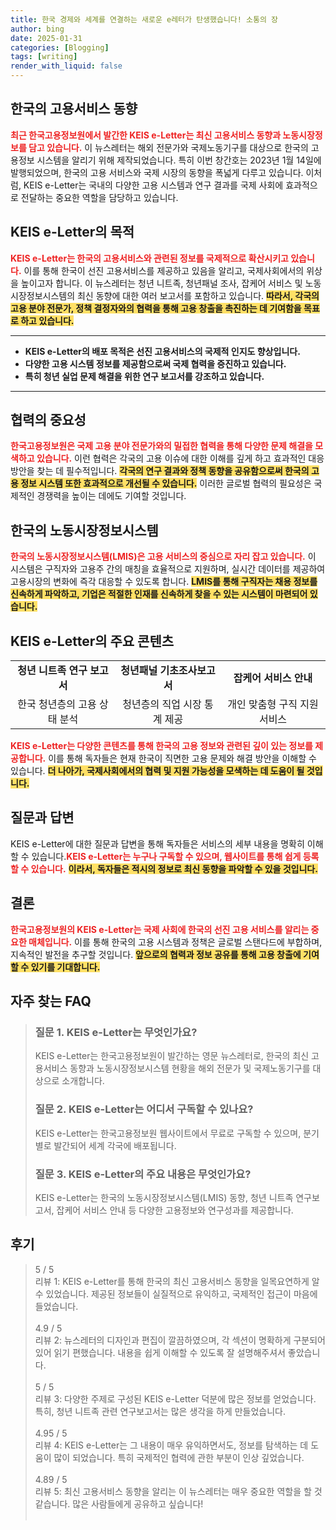 ```yaml
---
title: 한국 경제와 세계를 연결하는 새로운 e레터가 탄생했습니다! 소통의 장
author: bing
date: 2025-01-31
categories: [Blogging]
tags: [writing]
render_with_liquid: false
---
```



<h2 id='한국의 고용서비스 동향'>한국의 고용서비스 동향</h2>

<p><b><span style="color: #ee2323;">최근 한국고용정보원에서 발간한 KEIS e-Letter는 최신 고용서비스 동향과 노동시장정보를 담고 있습니다.</span></b> 이 뉴스레터는 해외 전문가와 국제노동기구를 대상으로 한국의 고용정보 시스템을 알리기 위해 제작되었습니다. 특히 이번 창간호는 2023년 1월 14일에 발행되었으며, 한국의 고용 서비스와 국제 시장의 동향을 폭넓게 다루고 있습니다. 이처럼, KEIS e-Letter는 국내의 다양한 고용 시스템과 연구 결과를 국제 사회에 효과적으로 전달하는 중요한 역할을 담당하고 있습니다.</p>

<h2 id='KEIS e-Letter의 목적'>KEIS e-Letter의 목적</h2>

<p><b><span style="color: #ee2323;">KEIS e-Letter는 한국의 고용서비스와 관련된 정보를 국제적으로 확산시키고 있습니다.</span></b> 이를 통해 한국이 선진 고용서비스를 제공하고 있음을 알리고, 국제사회에서의 위상을 높이고자 합니다. 이 뉴스레터는 청년 니트족, 청년패널 조사, 잡케어 서비스 및 노동시장정보시스템의 최신 동향에 대한 여러 보고서를 포함하고 있습니다. <b><span style="background-color: #ffe066;">따라서, 각국의 고용 분야 전문가, 정책 결정자와의 협력을 통해 고용 창출을 촉진하는 데 기여함을 목표로 하고 있습니다.</span></b></p>

<hr />

<ul>
    <li><b>KEIS e-Letter의 배포 목적은 선진 고용서비스의 국제적 인지도 향상입니다.</b></li>
    <li><b>다양한 고용 시스템 정보를 제공함으로써 국제 협력을 증진하고 있습니다.</b></li>
    <li><b>특히 청년 실업 문제 해결을 위한 연구 보고서를 강조하고 있습니다.</b></li>
</ul>

<hr />

<h2 id='협력의 중요성'>협력의 중요성</h2>

<p><b><span style="color: #ee2323;">한국고용정보원은 국제 고용 분야 전문가와의 밀접한 협력을 통해 다양한 문제 해결을 모색하고 있습니다.</span></b> 이런 협력은 각국의 고용 이슈에 대한 이해를 깊게 하고 효과적인 대응 방안을 찾는 데 필수적입니다. <b><span style="background-color: #ffe066;">각국의 연구 결과와 정책 동향을 공유함으로써 한국의 고용 정보 시스템 또한 효과적으로 개선될 수 있습니다.</span></b> 이러한 글로벌 협력의 필요성은 국제적인 경쟁력을 높이는 데에도 기여할 것입니다.</p>

<h2 id='한국의 노동시장정보시스템'>한국의 노동시장정보시스템</h2>

<p><b><span style="color: #ee2323;">한국의 노동시장정보시스템(LMIS)은 고용 서비스의 중심으로 자리 잡고 있습니다.</span></b> 이 시스템은 구직자와 고용주 간의 매칭을 효율적으로 지원하며, 실시간 데이터를 제공하여 고용시장의 변화에 즉각 대응할 수 있도록 합니다. <b><span style="background-color: #ffe066;">LMIS를 통해 구직자는 채용 정보를 신속하게 파악하고, 기업은 적절한 인재를 신속하게 찾을 수 있는 시스템이 마련되어 있습니다.</span></b></p>

<h2 id='KEIS e-Letter의 주요 콘텐츠'>KEIS e-Letter의 주요 콘텐츠</h2>

<table>
    <tr>
        <td style="text-align: center; height: 17px;"><b>청년 니트족 연구 보고서</b></td>
        <td style="text-align: center; height: 17px;"><b>청년패널 기초조사보고서</b></td>
        <td style="text-align: center; height: 17px;"><b>잡케어 서비스 안내</b></td>
    </tr>
    <tr>
        <td style="text-align: center; height: 17px;">한국 청년층의 고용 상태 분석</td>
        <td style="text-align: center; height: 17px;">청년층의 직업 시장 통계 제공</td>
        <td style="text-align: center; height: 17px;">개인 맞춤형 구직 지원 서비스</td>
    </tr>
</table>

<p><b><span style="color: #ee2323;">KEIS e-Letter는 다양한 콘텐츠를 통해 한국의 고용 정보와 관련된 깊이 있는 정보를 제공합니다.</span></b> 이를 통해 독자들은 현재 한국이 직면한 고용 문제와 해결 방안을 이해할 수 있습니다. <b><span style="background-color: #ffe066;">더 나아가, 국제사회에서의 협력 및 지원 가능성을 모색하는 데 도움이 될 것입니다.</span></b></p>

<h2 id='질문과 답변'>질문과 답변</h2>

<p>KEIS e-Letter에 대한 질문과 답변을 통해 독자들은 서비스의 세부 내용을 명확히 이해할 수 있습니다.<b><span style="color: #ee2323;">KEIS e-Letter는 누구나 구독할 수 있으며, 웹사이트를 통해 쉽게 등록할 수 있습니다.</span></b> <b><span style="background-color: #ffe066;">이라서, 독자들은 적시의 정보로 최신 동향을 파악할 수 있을 것입니다.</span></b></p>

<h2 id='결론'>결론</h2>

<p><b><span style="color: #ee2323;">한국고용정보원의 KEIS e-Letter는 국제 사회에 한국의 선진 고용 서비스를 알리는 중요한 매체입니다.</span></b> 이를 통해 한국의 고용 시스템과 정책은 글로벌 스탠다드에 부합하며, 지속적인 발전을 추구할 것입니다. <b><span style="background-color: #ffe066;">앞으로의 협력과 정보 공유를 통해 고용 창출에 기여할 수 있기를 기대합니다.</span></b></p>


<h2 id='자주_찾는_FAQ'>자주 찾는 FAQ</h2>
<div itemscope="" itemtype="https://schema.org/FAQPage"> 
<blockquote> 
<div itemscope="" itemprop="mainEntity" itemtype="https://schema.org/Question"> 
<h3 itemprop="name">질문 1. KEIS e-Letter는 무엇인가요?</h3> 
<div itemscope="" itemprop="acceptedAnswer" itemtype="https://schema.org/Answer"> 
<span itemprop="text"> 
<p>KEIS e-Letter는 한국고용정보원이 발간하는 영문 뉴스레터로, 한국의 최신 고용서비스 동향과 노동시장정보시스템 현황을 해외 전문가 및 국제노동기구를 대상으로 소개합니다.</p> 
</span> 
</div> 
</div> 

<div itemscope="" itemprop="mainEntity" itemtype="https://schema.org/Question"> 
<h3 itemprop="name">질문 2. KEIS e-Letter는 어디서 구독할 수 있나요?</h3> 
<div itemscope="" itemprop="acceptedAnswer" itemtype="https://schema.org/Answer"> 
<span itemprop="text"> 
<p>KEIS e-Letter는 한국고용정보원 웹사이트에서 무료로 구독할 수 있으며, 분기별로 발간되어 세계 각국에 배포됩니다.</p> 
</span> 
</div> 
</div> 

<div itemscope="" itemprop="mainEntity" itemtype="https://schema.org/Question"> 
<h3 itemprop="name">질문 3. KEIS e-Letter의 주요 내용은 무엇인가요?</h3> 
<div itemscope="" itemprop="acceptedAnswer" itemtype="https://schema.org/Answer"> 
<span itemprop="text"> 
<p>KEIS e-Letter는 한국의 노동시장정보시스템(LMIS) 동향, 청년 니트족 연구보고서, 잡케어 서비스 안내 등 다양한 고용정보와 연구성과를 제공합니다.</p> 
</span> 
</div> 
</div> 
</blockquote> 
</div>
<h2 id='후기'>후기</h2>
<div itemscope itemtype="https://schema.org/Product">
  <blockquote>
  <div itemprop="review" itemscope itemtype="https://schema.org/Review">
      <div itemprop="reviewRating" itemscope itemtype="https://schema.org/Rating"> <span itemprop="ratingValue">5</span> / <span itemprop="bestRating">5</span> </div>
      <span itemprop="reviewBody">리뷰 1: KEIS e-Letter를 통해 한국의 최신 고용서비스 동향을 일목요연하게 알 수 있었습니다. 제공된 정보들이 실질적으로 유익하고, 국제적인 접근이 마음에 들었습니다.</span>
  </div>
  <br>
  <div itemprop="review" itemscope itemtype="https://schema.org/Review">
      <div itemprop="reviewRating" itemscope itemtype="https://schema.org/Rating"> <span itemprop="ratingValue">4.9</span> / <span itemprop="bestRating">5</span> </div>
      <span itemprop="reviewBody">리뷰 2: 뉴스레터의 디자인과 편집이 깔끔하였으며, 각 섹션이 명확하게 구분되어 있어 읽기 편했습니다. 내용을 쉽게 이해할 수 있도록 잘 설명해주셔서 좋았습니다.</span>
  </div>
  <br>
  <div itemprop="review" itemscope itemtype="https://schema.org/Review">
      <div itemprop="reviewRating" itemscope itemtype="https://schema.org/Rating"> <span itemprop="ratingValue">5</span> / <span itemprop="bestRating">5</span> </div>
      <span itemprop="reviewBody">리뷰 3: 다양한 주제로 구성된 KEIS e-Letter 덕분에 많은 정보를 얻었습니다. 특히, 청년 니트족 관련 연구보고서는 많은 생각을 하게 만들었습니다.</span>
  </div>
  <br>
  <div itemprop="review" itemscope itemtype="https://schema.org/Review">
      <div itemprop="reviewRating" itemscope itemtype="https://schema.org/Rating"> <span itemprop="ratingValue">4.95</span> / <span itemprop="bestRating">5</span> </div>
      <span itemprop="reviewBody">리뷰 4: KEIS e-Letter는 그 내용이 매우 유익하면서도, 정보를 탐색하는 데 도움이 많이 되었습니다. 특히 국제적인 협력에 관한 부분이 인상 깊었습니다.</span>
  </div>
  <br>
  <div itemprop="review" itemscope itemtype="https://schema.org/Review">
      <div itemprop="reviewRating" itemscope itemtype="https://schema.org/Rating"> <span itemprop="ratingValue">4.89</span> / <span itemprop="bestRating">5</span> </div>
      <span itemprop="reviewBody">리뷰 5: 최신 고용서비스 동향을 알리는 이 뉴스레터는 매우 중요한 역할을 할 것 같습니다. 많은 사람들에게 공유하고 싶습니다!</span>
  </div>
  <br>
  </blockquote>
</div>
